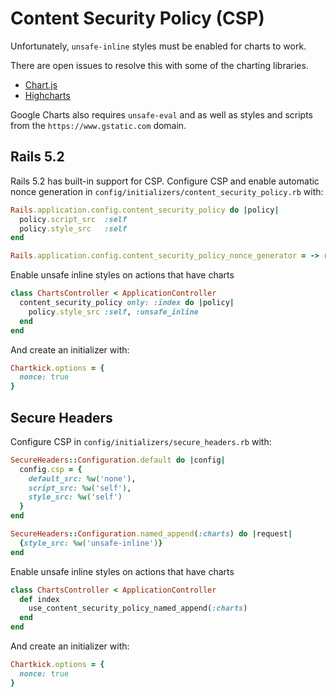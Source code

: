 # Content Security Policy (CSP)

Unfortunately, `unsafe-inline` styles must be enabled for charts to work.

There are open issues to resolve this with some of the charting libraries.

- [Chart.js](https://github.com/chartjs/Chart.js/issues/5208)
- [Highcharts](https://github.com/highcharts/highcharts/issues/6173)

Google Charts also requires `unsafe-eval` and as well as styles and scripts from the `https://www.gstatic.com` domain.

## Rails 5.2

Rails 5.2 has built-in support for CSP. Configure CSP and enable automatic nonce generation in `config/initializers/content_security_policy.rb` with:

```ruby
Rails.application.config.content_security_policy do |policy|
  policy.script_src  :self
  policy.style_src   :self
end

Rails.application.config.content_security_policy_nonce_generator = -> request { SecureRandom.base64(16) }
```

Enable unsafe inline styles on actions that have charts

```ruby
class ChartsController < ApplicationController
  content_security_policy only: :index do |policy|
    policy.style_src :self, :unsafe_inline
  end
end
```

And create an initializer with:

```rb
Chartkick.options = {
  nonce: true
}
```

## Secure Headers

Configure CSP in `config/initializers/secure_headers.rb` with:

```ruby
SecureHeaders::Configuration.default do |config|
  config.csp = {
    default_src: %w('none'),
    script_src: %w('self'),
    style_src: %w('self')
  }
end

SecureHeaders::Configuration.named_append(:charts) do |request|
  {style_src: %w('unsafe-inline')}
end
```

Enable unsafe inline styles on actions that have charts

```ruby
class ChartsController < ApplicationController
  def index
    use_content_security_policy_named_append(:charts)
  end
end
```

And create an initializer with:

```rb
Chartkick.options = {
  nonce: true
}
```
